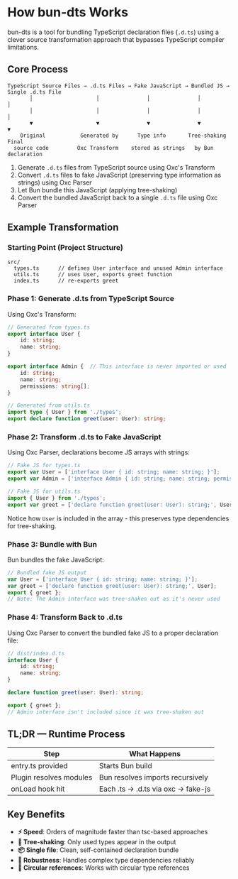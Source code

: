 # How bun-dts Works

bun-dts is a tool for bundling TypeScript declaration files (`.d.ts`) using a clever source transformation approach that bypasses TypeScript compiler limitations.

## Core Process

```
TypeScript Source Files → .d.ts Files → Fake JavaScript → Bundled JS → Single .d.ts File
       │                    │               │               │              │
       │                    │               │               │              │
       ▼                    ▼               ▼               ▼              ▼
    Original           Generated by      Type info       Tree-shaking    Final
  source code         Oxc Transform    stored as strings   by Bun      declaration
```

1. Generate `.d.ts` files from TypeScript source using Oxc's Transform
2. Convert `.d.ts` files to fake JavaScript (preserving type information as strings) using Oxc Parser
3. Let Bun bundle this JavaScript (applying tree-shaking)
4. Convert the bundled JavaScript back to a single `.d.ts` file using Oxc Parser

## Example Transformation

### Starting Point (Project Structure)

```
src/
  types.ts      // defines User interface and unused Admin interface
  utils.ts      // uses User, exports greet function
  index.ts      // re-exports greet
```

### Phase 1: Generate .d.ts from TypeScript Source

Using Oxc's Transform:

```ts
// Generated from types.ts
export interface User {
	id: string;
	name: string;
}

export interface Admin {  // This interface is never imported or used
	id: string;
	name: string;
	permissions: string[];
}

// Generated from utils.ts
import type { User } from './types';
export declare function greet(user: User): string;
```

### Phase 2: Transform .d.ts to Fake JavaScript

Using Oxc Parser, declarations become JS arrays with strings:

```js
// Fake JS for types.ts
export var User = ['interface User { id: string; name: string; }'];
export var Admin = ['interface Admin { id: string; name: string; permissions: string[]; }'];

// Fake JS for utils.ts
import { User } from './types';
export var greet = ['declare function greet(user: User): string;', User];
```

Notice how `User` is included in the array - this preserves type dependencies for tree-shaking.

### Phase 3: Bundle with Bun

Bun bundles the fake JavaScript:

```js
// Bundled fake JS output
var User = ['interface User { id: string; name: string; }'];
var greet = ['declare function greet(user: User): string;', User];
export { greet };
// Note: The Admin interface was tree-shaken out as it's never used
```

### Phase 4: Transform Back to .d.ts

Using Oxc Parser to convert the bundled fake JS to a proper declaration file:

```ts
// dist/index.d.ts
interface User {
	id: string;
	name: string;
}

declare function greet(user: User): string;

export { greet };
// Admin interface isn't included since it was tree-shaken out
```

## TL;DR — Runtime Process

| Step                    | What Happens                       |
| ----------------------- | ---------------------------------- |
| entry.ts provided       | Starts Bun build                   |
| Plugin resolves modules | Bun resolves imports recursively   |
| onLoad hook hit         | Each .ts → .d.ts via oxc → fake-js |

## Key Benefits

- **⚡ Speed**: Orders of magnitude faster than tsc-based approaches
- **🌳 Tree-shaking**: Only used types appear in the output
- **📦 Single file**: Clean, self-contained declaration bundle
- **💪 Robustness**: Handles complex type dependencies reliably
- **🔄 Circular references**: Works with circular type references
